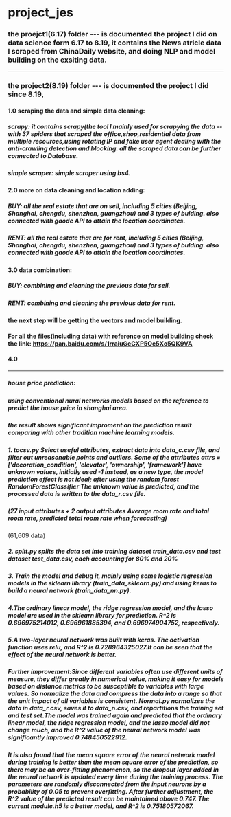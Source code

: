 # project_jes

### the proejct1(6.17) folder ---  is documented the project I did on data science form 6.17 to 8.19, it contains the News atricle data I scraped from ChinaDaily website, and doing NLP and model building on the exsiting data.

______________________________________________________________________________________________________________________________

### the project2(8.19) folder ---  is documented the project I did since 8.19,

#### 1.0 scraping the data and simple data cleaning:
##### scrapy: it contains scrapy(the tool I mainly used for scrapying the data -- with 37 spiders that scraped the office,shop,residential data from multiple resources,using rotating IP and fake user agent dealing with the anti-crawling detection and blocking. all the scraped data can be further connected to Database.
##### simple scraper: simple scraper using bs4.

#### 2.0 more on data cleaning and location adding:
##### BUY: all the real estate that are on sell, including 5 cities (Beijing, Shanghai, chengdu, shenzhen, guangzhou) and 3 types of bulding. also connected with gaode API to attain the location coordinates.
##### RENT: all the real estate that are for rent, including 5 cities (Beijing, Shanghai, chengdu, shenzhen, guangzhou) and 3 types of bulding. also connected with gaode API to attain the location coordinates.


#### 3.0 data combination:
##### BUY: combining and cleaning the previous data for sell.
##### RENT: combining and cleaning the previous data for rent.

#### the next step will be getting the vectors and model building.

#### For all the files(including data) with reference on model building check the link: https://pan.baidu.com/s/1rraiuGeCXP5Oe5Xo5QK9VA

#### 4.0 
______________________________________________________________________________________________________________________________ 
##### house price prediction:
  ##### using conventional nural networks models based on the reference to predict the house price in shanghai area.
  ##### the result shows significant improment on the prediction result comparing with other tradition machine learning models.
  ##### 1. tocsv.py Select useful attributes, extract data into data_c.csv file, and filter out unreasonable points and outliers. Some of the attributes attrs = ['decoration_condition', 'elevator', 'ownership', 'framework'] have unknown values, initially used -1 instead, as a new type, the model prediction effect is not ideal; after using the random forest RandomForestClassifier The unknown value is predicted, and the processed data is written to the data_r.csv file.
  ##### (27 input attributes + 2 output attributes Average room rate and total room rate, predicted total room rate when forecasting)
  (61,609 data)
  ##### 2. split.py splits the data set into training dataset train_data.csv and test dataset test_data.csv, each accounting for 80% and 20%
  ##### 3. Train the model and debug it, mainly using some logistic regression models in the sklearn library (train_data_sklearn.py) and using keras to build a neural network (train_data_nn.py).

  ##### 4.The ordinary linear model, the ridge regression model, and the lasso model are used in the sklearn library for prediction. R^2 is 0.696975214012, 0.696961885394, and 0.696974904752, respectively.
  
  ##### 5.A two-layer neural network was built with keras. The activation function uses relu, and R^2 is 0.728964325027.It can be seen that the effect of the neural network is better.

  ##### Further improvement:Since different variables often use different units of measure, they differ greatly in numerical value, making it easy for models based on distance metrics to be susceptible to variables with large values. So normalize the data and compress the data into a range so that the unit impact of all variables is consistent. Normal.py normalizes the data in data_r.csv, saves it to data_n.csv, and repartitions the training set and test set.The model was trained again and predicted that the ordinary linear model, the ridge regression model, and the lasso model did not change much, and the R^2 value of the neural network model was significantly improved 0.748450522912.
  
  ##### It is also found that the mean square error of the neural network model during training is better than the mean square error of the prediction, so there may be an over-fitting phenomenon, so the dropout layer added in the neural network is updated every time during the training process. The parameters are randomly disconnected from the input neurons by a probability of 0.05 to prevent overfitting. After further adjustment, the R^2 value of the predicted result can be maintained above 0.747. The current module.h5 is a better model, and R^2 is 0.75180572067.




